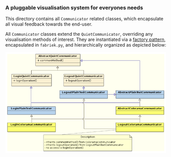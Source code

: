 ### A pluggable visualisation system for everyones needs

This directory contains all `Communicator` related classes, which encapsulate all visual feedback towards the end-user.

All `Communicator` classes extend the `QuietCommunicator`, overriding any visualisation methods of interest. They are instantiated via a [factory pattern](https://en.wikipedia.org/wiki/Abstract_factory_pattern), encapsulated in `fabriek.py`, and hierarchically organized as depicted below:

![cd_communicator](../doc/diagrams/cd_communicator.png)
